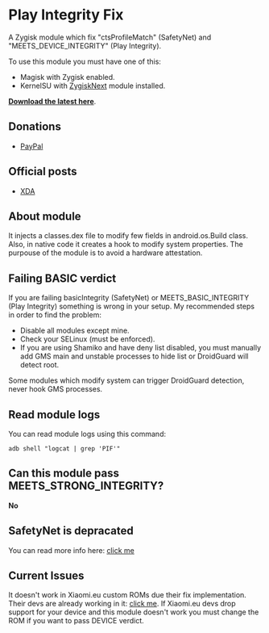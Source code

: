 # Play Integrity Fix
A Zygisk module which fix "ctsProfileMatch" (SafetyNet) and "MEETS_DEVICE_INTEGRITY" (Play Integrity).

To use this module you must have one of this:
- Magisk with Zygisk enabled.
- KernelSU with [ZygiskNext](https://github.com/Dr-TSNG/ZygiskNext) module installed.

[**Download the latest here**](https://github.com/chiteroman/PlayIntegrityFix/releases/latest).

## Donations
- [PayPal](https://paypal.me/chiteroman)

## Official posts
- [XDA](https://xdaforums.com/t/module-play-integrity-fix-safetynet-fix.4607985/)

## About module
It injects a classes.dex file to modify few fields in android.os.Build class. Also, in native code it creates a hook to modify system properties.
The purpouse of the module is to avoid a hardware attestation.

## Failing BASIC verdict
If you are failing basicIntegrity (SafetyNet) or MEETS_BASIC_INTEGRITY (Play Integrity) something is wrong in your setup. My recommended steps in order to find the problem:
- Disable all modules except mine.
- Check your SELinux (must be enforced).
- If you are using Shamiko and have deny list disabled, you must manually add GMS main and unstable processes to hide list or DroidGuard will detect root.

Some modules which modify system can trigger DroidGuard detection, never hook GMS processes.

## Read module logs
You can read module logs using this command:
```
adb shell "logcat | grep 'PIF'"
```

## Can this module pass MEETS_STRONG_INTEGRITY?
**No**

## SafetyNet is depracated
You can read more info here: [click me](https://xdaforums.com/t/info-play-integrity-api-replacement-for-safetynet.4479337/)

## Current Issues
It doesn't work in Xiaomi.eu custom ROMs due their fix implementation.
Their devs are already working in it: [click me](https://xiaomi.eu/community/threads/google-wallet-stopped-working-device-doesnt-meet-security-requirements.70444/post-704331).
If Xiaomi.eu devs drop support for your device and this module doesn't work you must change the ROM if you want to pass DEVICE verdict.